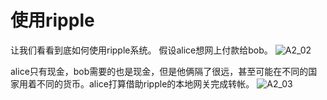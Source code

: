 # 使用ripple
让我们看看到底如何使用ripple系统。 假设alice想网上付款给bob。
![A2_02](https://ripple.com/wiki/images/b/be/A2_02.png)

alice只有现金，bob需要的也是现金，但是他俩隔了很远，甚至可能在不同的国家用着不同的货币。alice打算借助ripple的本地网关完成转帐。
![A2_03](https://ripple.com/wiki/images/9/9e/A2_03.png)


